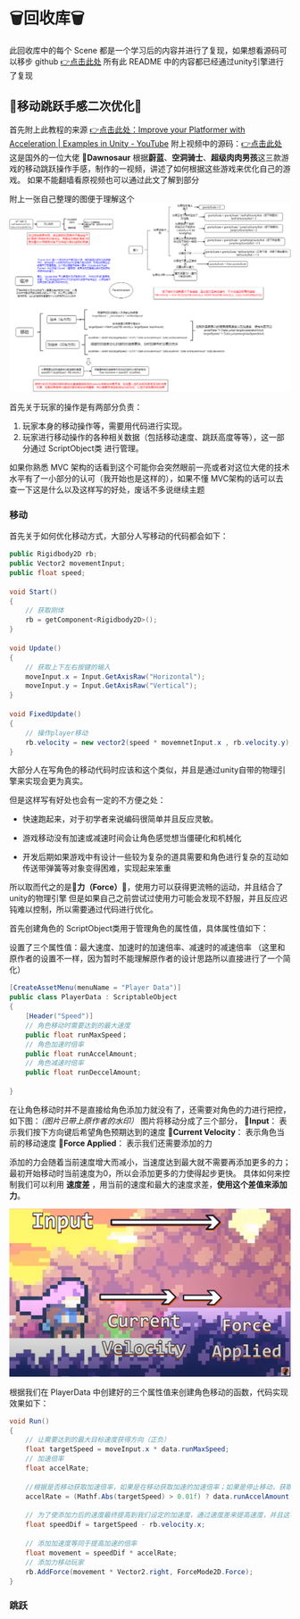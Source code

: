 # 🗑️回收库🗑️

此回收库中的每个 Scene 都是一个学习后的内容并进行了复现，如果想看源码可以移步 github [👉点击此处](https://github.com/Shadow-Fy/SomeAbility)
所有此 README 中的内容都已经通过unity引擎进行了复现



## 🏃移动跳跃手感二次优化🏃

首先附上此教程的来源 [👉点击此处：Improve your Platformer with Acceleration | Examples in Unity - YouTube](https://www.youtube.com/watch?v=KKGdDBFcu0Q)
附上视频中的源码：[👉点击此处](https://github.com/DawnosaurDev/platformer-movement)
这是国外的一位大佬 🦕**Dawnosaur** 根据**蔚蓝**、**空洞骑士**、**超级肉肉男孩**这三款游戏的移动跳跃操作手感，制作的一视频，讲述了如何根据这些游戏来优化自己的游戏。
如果不能翻墙看原视频也可以通过此文了解到部分



附上一张自己整理的图便于理解这个
![PlatformerDemo.drawio](PlatformerDemo.drawio-16975360292392-16975360337433.png)

首先关于玩家的操作是有两部分负责：

1. 玩家本身的移动操作等，需要用代码进行实现。
2. 玩家进行移动操作的各种相关数据（包括移动速度、跳跃高度等等），这一部分通过 ScriptObject类 进行管理。

 如果你熟悉 MVC 架构的话看到这个可能你会突然眼前一亮或者对这位大佬的技术水平有了一小部分的认可（我开始也是这样的），如果不懂 MVC架构的话可以去查一下这是什么以及这样写的好处，废话不多说继续主题



### 移动

首先关于如何优化移动方式，大部分人写移动的代码都会如下：

```c#
public Rigidbody2D rb;
public Vector2 movementInput;
public float speed;

void Start()
{
    // 获取刚体
    rb = getComponent<Rigidbody2D>();
}

void Update()
{
    // 获取上下左右按键的输入
    moveInput.x = Input.GetAxisRaw("Horizontal");
	moveInput.y = Input.GetAxisRaw("Vertical");
}

void FixedUpdate()
{
    // 操作player移动
    rb.velocity = new vector2(speed * movemnetInput.x , rb.velocity.y);
}
```

大部分人在写角色的移动代码时应该和这个类似，并且是通过unity自带的物理引擎来实现会更为真实。

但是这样写有好处也会有一定的不方便之处： 

- 快速跑起来，对于初学者来说编码很简单并且反应灵敏。

+ 游戏移动没有加速或减速时间会让角色感觉想当僵硬化和机械化

+ 开发后期如果游戏中有设计一些较为复杂的道具需要和角色进行复杂的互动如传送带弹簧等对象变得困难，实现起来笨重



所以取而代之的是💪**力（Force）💪**，使用力可以获得更流畅的运动，并且结合了unity的物理引擎
但是如果自己之前尝试过使用力可能会发现不舒服，并且反应迟钝难以控制，所以需要通过代码进行优化。

首先创建角色的 ScriptObject类用于管理角色的属性值，具体属性值如下：

设置了三个属性值：最大速度、加速时的加速倍率、减速时的减速倍率
（这里和原作者的设置不一样，因为暂时不能理解原作者的设计思路所以直接进行了一个简化）

```c#
[CreateAssetMenu(menuName = "Player Data")]
public class PlayerData : ScriptableObject
{
    [Header("Speed")]
    // 角色移动时需要达到的最大速度
    public float runMaxSpeed；
    // 角色加速时倍率
    public float runAccelAmount;
   	// 角色减速时倍率
    public float runDeccelAmount;

}
```





在让角色移动时并不是直接给角色添加力就没有了，还需要对角色的力进行把控，如下图：*（图片已带上原作者的水印）*
图片将移动分成了三个部分，
🚩**Input**： 表示我们按下方向键后希望角色预期达到的速度
🚩**Current Velocity**： 表示角色当前的移动速度
🚩**Force Applied**： 表示我们还需要添加的力

添加的力会随着当前速度增大而减小，当速度达到最大就不需要再添加更多的力；最初开始移动时当前速度为0，所以会添加更多的力使得起步更快。
具体如何来控制我们可以利用 **速度差** ，用当前的速度和最大的速度求差，**使用这个差值来添加力**。

![Snipaste_2023-10-20_16-34-48](Snipaste_2023-10-20_16-34-48.png)

根据我们在 PlayerData 中创建好的三个属性值来创建角色移动的函数，代码实现效果如下：

```c#
void Run()
{
    // 让需要达到的最大目标速度获得方向（正负）
    float targetSpeed = moveInput.x * data.runMaxSpeed;
    // 加速倍率
    float accelRate;
    
    //根据是否移动获取加速倍率，如果是在移动获取加速的加速倍率；如果是停止移动，获取减速的加速倍率
    accelRate = (Mathf.Abs(targetSpeed) > 0.01f) ? data.runAccelAmount : data.runDeccelAmount;

    // 为了使添加力后的速度最终提高到我们设定的加速度，通过速度差来提高速度，并且这样会有更舒适的手感
    float speedDif = targetSpeed - rb.velocity.x;

    // 添加加速度等同于提高加速的倍率
    float movement = speedDif * accelRate;
    // 添加力移动玩家
    rb.AddForce(movement * Vector2.right, ForceMode2D.Force);
}
```



### 跳跃

